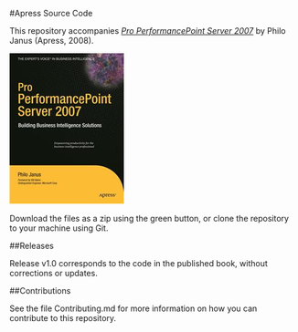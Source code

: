 #Apress Source Code

This repository accompanies [*Pro PerformancePoint Server 2007*](http://www.apress.com/9781590599617) by Philo Janus (Apress, 2008).

![Cover image](9781590599617.jpg)

Download the files as a zip using the green button, or clone the repository to your machine using Git.

##Releases

Release v1.0 corresponds to the code in the published book, without corrections or updates.

##Contributions

See the file Contributing.md for more information on how you can contribute to this repository.
